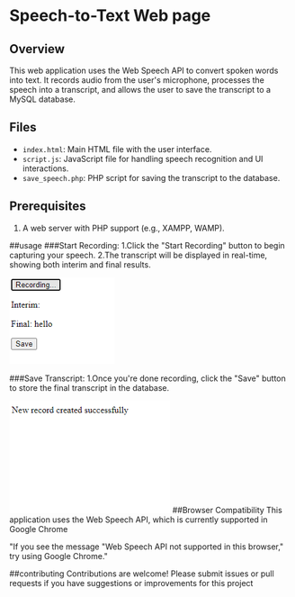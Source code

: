 # Speech-to-Text Web page

## Overview

This web application uses the Web Speech API to convert spoken words into text. It records audio from the user's microphone, processes the speech into a transcript, and allows the user to save the transcript to a MySQL database.

## Files

- `index.html`: Main HTML file with the user interface.
- `script.js`: JavaScript file for handling speech recognition and UI interactions.
- `save_speech.php`: PHP script for saving the transcript to the database.

## Prerequisites

1. A web server with PHP support (e.g., XAMPP, WAMP).


##usage 
###Start Recording:
1.Click the "Start Recording" button to begin capturing your speech.
2.The transcript will be displayed in real-time, showing both interim and final results.

![start recording page with save button ](SpeechToText/recordingImage.png)


###Save Transcript:
1.Once you're done recording, click the "Save" button to store the final transcript in the database.


![Confirmation Image](SpeechToText/ConfirmationImage.png)
##Browser Compatibility
This application uses the Web Speech API, which is currently supported in Google Chrome

"If you see the message "Web Speech API not supported in this browser," try using Google Chrome."



##contributing
Contributions are welcome! Please submit issues or pull requests if you have suggestions or improvements for this project



